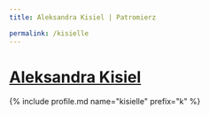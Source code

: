 ```yaml
---
title: Aleksandra Kisiel | Patromierz

permalink: /kisielle
---
```


# [Aleksandra Kisiel](https://patronite.pl/kisielle)

{% include profile.md name="kisielle" prefix="k" %}
